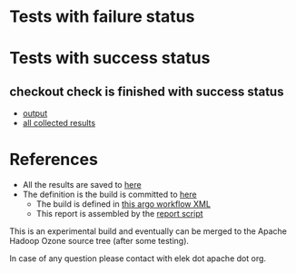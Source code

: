 # Tests with failure status


# Tests with success status

## checkout check is finished with success status

   * [output](https://raw.githubusercontent.com/elek/ozone-ci-q4/master/trunk/trunk-nightly-20191023-62tnt/checkout/output.log)
   * [all collected results](https://github.com/elek/ozone-ci-q4/tree/master/trunk/trunk-nightly-20191023-62tnt/checkout)




# References

 * All the results are saved to [here](https://github.com/elek/ozone-ci-q4/tree/master/trunk/trunk-nightly-20191023-62tnt/)
 * The definition is the build is committed to [here](https://github.com/elek/argo-ozone)
    * The build is defined in [this argo workflow XML](https://github.com/elek/argo-ozone/blob/master/ozone-build.yaml)
    * This report is assembled by the [report script](https://github.com/elek/argo-ozone/blob/master/scripts/report.sh)

This is an experimental build and eventually can be merged to the Apache Hadoop Ozone source tree (after some testing).

In case of any question please contact with elek dot apache dot org.
